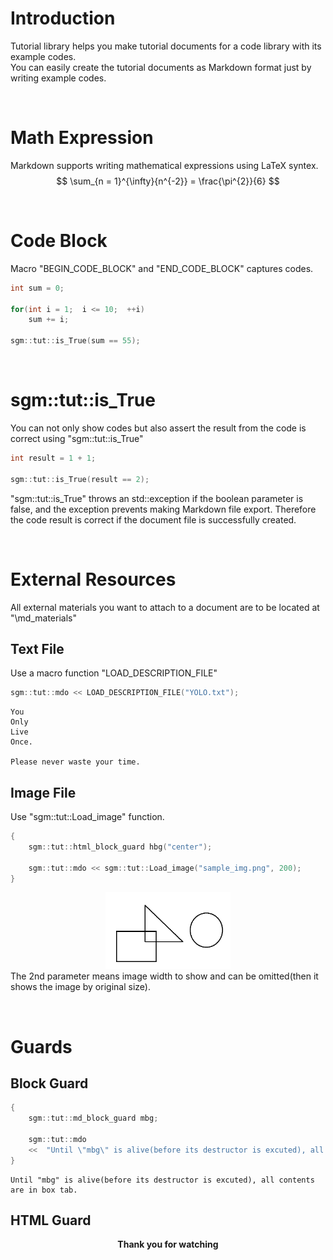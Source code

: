 # Introduction
Tutorial library helps you make tutorial documents for a code library with its example codes.  
You can easily create the tutorial documents as Markdown format just by writing example codes.

&nbsp;  

# Math Expression
Markdown supports writing mathematical expressions using LaTeX syntex.  
$$ \sum_{n = 1}^{\infty}{n^{-2}} = \frac{\pi^{2}}{6} $$

&nbsp;  

# Code Block
Macro "BEGIN_CODE_BLOCK" and "END_CODE_BLOCK" captures codes.  
```cpp
int sum = 0;  
  
for(int i = 1;  i <= 10;  ++i)  
	sum += i;  
  
sgm::tut::is_True(sum == 55);  
```


&nbsp;  

# sgm::tut::is_True
You can not only show codes but also assert the result from the code is correct using "sgm::tut::is_True"  
```cpp
int result = 1 + 1;  
  
sgm::tut::is_True(result == 2);  
```
"sgm::tut::is_True" throws an std::exception if the boolean parameter is false, and the exception prevents making Markdown file export. Therefore the code result is correct if the document file is successfully created.

&nbsp;  

# External Resources
All external materials you want to attach to a document are to be located at "\md_materials"  

## Text File
Use a macro function "LOAD_DESCRIPTION_FILE"  
```cpp
sgm::tut::mdo << LOAD_DESCRIPTION_FILE("YOLO.txt");  
```
  
```
You  
Only  
Live  
Once.  
  
Please never waste your time.  
```
  
## Image File
Use "sgm::tut::Load_image" function.  
```cpp
{  
	sgm::tut::html_block_guard hbg("center");  
  
	sgm::tut::mdo << sgm::tut::Load_image("sample_img.png", 200);  
}  
```
  
<center><img src=".\md_materials\sample_img.png" width ="200"></center>  
The 2nd parameter means image width to show and can be omitted(then it shows the image by original size).

&nbsp;  

# Guards
## Block Guard
```cpp
{  
	sgm::tut::md_block_guard mbg;  
  
	sgm::tut::mdo   
	<<	"Until \"mbg\" is alive(before its destructor is excuted), all contents are in box tab.  \n";  
}  
```
  
```
Until "mbg" is alive(before its destructor is excuted), all contents are in box tab.  
```
  
## HTML Guard
<strong><center>Thank you for watching</strong></center>